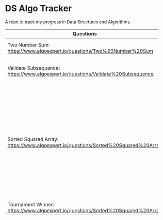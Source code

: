# DS Algo Tracker

A repo to track my progress in Data Structures and Algorithms. 

| Questions | Tip| Difficulty |
| --------------- | --------------- | --------------- |
| Two Number Sum: https://www.algoexpert.io/questions/Two%20Number%20Sum | use Hashmap for O(n) | Easy |
| Validate Subsequence: https://www.algoexpert.io/questions/Validate%20Subsequence| can be done without a flag, cleaner code | Easy |
| Sorted Squared Array: https://www.algoexpert.io/questions/Sorted%20Squared%20Array| Two pointers, one for max, one for min. Whenver it is mentioned that the input is in a specific order, that usually hints you that there is a more optimal sol than the brute force one. mostly a linear time complexity is available | Easy |
| Tournament Winner: https://www.algoexpert.io/questions/Sorted%20Squared%20Array| Object.keys, Object.values | Easy |

